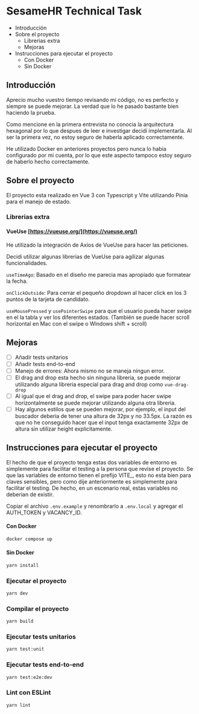 # SesameHR Technical Task

- Introducción
- Sobre el proyecto
  - Librerias extra
  - Mejoras
- Instrucciones para ejecutar el proyecto
  - Con Docker
  - Sin Docker

## Introducción

Aprecio mucho vuestro tiempo revisando mi código, no es perfecto y siempre se puede mejorar. La verdad que lo he pasado bastante bien haciendo la prueba.

Como mencione en la primera entrevista no conocia la arquitectura hexagonal por lo que despues de leer e investigar decidí implementarla. Al ser la primera vez, no estoy seguro de haberla aplicado correctamente.

He utilizado Docker en anteriores proyectos pero nunca lo habia configurado por mi cuenta, por lo que este aspecto tampoco estoy seguro de haberlo hecho correctamente.

## Sobre el proyecto

El proyecto esta realizado en Vue 3 con Typescript y Vite utilizando Pinia para el manejo de estado.

### Librerias extra

#### VueUse [https://vueuse.org/](https://vueuse.org/)

He utilizado la integración de Axios de VueUse para hacer las peticiones.

Decidi utilizar algunas librerias de VueUse para agilizar algunas funcionalidades.

`useTimeAgo`: Basado en el diseño me parecia mas apropiado que formatear la fecha.

`onClickOutside`: Para cerrar el pequeño dropdown al hacer click en los 3 puntos de la tarjeta de candidato.

`useMousePressed` y `usePointerSwipe` para que el usuario pueda hacer swipe en el la tabla y ver los diferentes estados. (También se puede hacer scroll horizontal en Mac con el swipe o Windows shift + scroll)

## Mejoras

- [ ] Añadir tests unitarios
- [ ] Añadir tests end-to-end
- [ ] Manejo de errores: Ahora mismo no se maneja ningun error.
- [ ] El drag and drop esta hecho sin ninguna libreria, se puede mejorar utilizando alguna libreria especial para drag and drop como `vue-drag-drop`
- [ ] Al igual que el drag and drop, el swipe para poder hacer swipe horizontalmente se puede mejorar utilizando alguna otra libreria.
- [ ] Hay algunos estilos que se pueden mejorar, por ejemplo, el input del buscador deberia de tener una altura de 32px y no 33.5px. La razón es que no he conseguido hacer que el input tenga exactamente 32px de altura sin utilizar height explicitamente.

## Instrucciones para ejecutar el proyecto

El hecho de que el proyecto tenga estas dos variables de entorno es simplemente para facilitar el testing a la persona que revise el proyecto.
Se que las variables de entorno tienen el prefijo VITE\_, esto no esta bien para claves sensibles, pero como dije anteriormente es simplemente para facilitar el testing. De hecho, en un escenario real, estas variables no deberian de existir.

Copiar el archivo `.env.example` y renombrarlo a `.env.local` y agregar el AUTH_TOKEN y VACANCY_ID.

#### Con Docker

```sh
docker compose up
```

#### Sin Docker

```sh
yarn install
```

### Ejecutar el proyecto

```sh
yarn dev
```

### Compilar el proyecto

```sh
yarn build
```

### Ejecutar tests unitarios

```sh
yarn test:unit
```

### Ejecutar tests end-to-end

```sh
yarn test:e2e:dev
```

### Lint con ESLint

```sh
yarn lint
```
